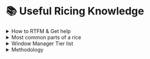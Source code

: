 # 📚 Useful Ricing Knowledge

<details><summary>How to RTFM & Get help</summary>

==TLDR: Read documentation before asking questions and if you don't find / can't think of an answer, put effort into asking questions and ask questions in places where they are most likely to answered.==

Read manuals whenever you can, those can be easily accessed for any installed software by doing `man <NAME-OF-SOFTWARE>`, or by searching through a online [repository](https://manpages.debian.org/).
If manpages are too long for you, You can also try using [tldr-pages](https://github.com/tldr-pages/tldr) to get the very basics of an application with some examples

Applications will list all their options there along with addition options specific to the application. Many apps also have GitHub wikis or documentation in the README for their app, kindly refer to those too.

If you're decent at googling - you can find most things you need to relatively easily with maybe a little help. If your question is a something like `can X do Y`, that is a question that should be solved by google and the application's documentation.

Dig deep into the dotfiles of other rices, if you have no idea how they did a thing. Most people are willing to explain how / why they did something in such a way, Which is a great way to learn and understand things.

#### Do not expect a guide / tutorial
I put this here because I see questions like "How do I rice?" or "Is there a tutorial for it?" way more often than I'd like.

Barely any linux software is documented in such a through manner to have documentation like that.
Most of the software isn't trying to hold your hand. Most of it is to fill a need for the developer himself and which he has kindly shared with the community.
Whether you like it or not to rice effectively, you will need to learn the ins and outs of any apps you use and generally you'll need some programming knowledge too. Just being good at programming isn't all you need, You need to have a good eye and have some knowledge of user interface design or just know *what looks good*.
There is a good reason there are not that many good rices, it's a difficult thing to do.

If you can't do that, maybe ricing isn't for you. No harm just using a desktop environment.

#### Getting help
==Found a nice article on the topic, read it:  http://www.catb.org/esr/faqs/smart-questions.html .==

Ask for help in a community related to that one piece of software you want help for. Usually there is at least a GitHub discussion, an IRC chat room or a Matrix space / discord server for most things.
Make good use of them, you'll meet developers of the software and actual users of the software there. Instead of asking in something like the UP server which is only mildly related to that software.

Be nice, and diplomatic,
All of the people helping you are volunteering and spending their time and effort to help you solve your problem. Even if their solution isn't exactly what you wanted, it could still point out the right way to a solution.
Explore properly and don't criticize anyone for giving an answer that did not solve your problem.

See the following: [Don't ask to ask.](https://dontasktoask.com/) & [The X / Y Problem](https://xyproblem.info/)

Stick to the correct channels and follow rules.
If you spam your question in multiple channels, that simply draws ire from the members of the community and doesn't increase the chances of your question being solved.
Do not think you are being ignored if your question isn't answered in a reasonable amount of time (usually a day or 2, other people have lives too, you know).
It's either that no one knows the solution to your problem or no one cares enough to answer it (in which case, write your question out with more effort, and try to see if it has been solved in the documentation or elsewhere already).
Write out your question in overwhelming detail - mention everything you have already tried and what you have found related to your problem.
Upload your configuration files somewhere (like [0x0.st](https://0x0.st) or [paste.rs](https://paste.rs)) and link them in your question, share screenshots of what your problem is.
Try explaining it in simple language.

</details>

<details><summary>Most common parts of a rice</summary>

<img class="pxl-art" alt="illustration" src="embed/ricing-guide.webp" />

</details>

<details><summary>Window Manager Tier list</summary>
This is very biased, of course :)
and based on my opinion.
**I HIGHLY RECOMMEND YOU TRY EACH OF THEM AND DECIDE FOR YOURSELF**
Generally, the higher it is up on the list, the more complicated and powerful it is.

|                                               | 
|-----------------------------------------------| 
| Best    Awesome                               | 
| Better  XMonad  FVWM    Qtile                 | 
| Cool    HLWM    Kiwmi   Wayfire               | 
| Simple  i3      Openbox Bspwm   River         | 
| Unremarkable    leftwm  dwm     2bwm    berry | 

If you're new to ricing in general, I'd highly recommend i3 since it's very commonly used, has good documentation, and is a relatively good example of a tiling window manager.
* Use i3-gaps if you're planning to use i3, Sway is pretty much i3-gaps for wayland so you can try that too.
* Sway has not been added because it is basically i3 for wayland and if it were added, it would occupy the same rank.

If you don't want to learn how tiling window managers work (I highly recommend you do), Openbox might be a good choice as it's better than i3 for floating.
You can try iceWM too, which is more fully featured out of the box.
* Awesome might be the best window manager for floating too, overall

If you are just looking for outright power at no expense spared, you're looking at either awesome, xmonad or qtile.
XMonad is very good at moving windows around but it's configured in Haskell, which can be relatively difficult to learn and it has no widget system.
Awesome is good at that too but maybe not to the same extent, but it has an excellent widget system, it's configured in Lua which is relatively easy to learn.
Qtile is similar to awesome, but it uses python and I hear has some serious performance issues, but it has a wayland backend so that might be of note.

[Full List & More details](https://wiki.archlinux.org/title/Window_manager#List_of_window_managers)
[Comparison](https://wiki.archlinux.org/title/Comparison_of_tiling_window_managers)
</details>

<details><summary>Methodology</summary>
This "guide" as I call it, isnt that much of a guide but more of a reference, Because *in my opinion* ricing is a very personal thing and such is very hard to teach,
and since its so flexible trying to document every step on your journey that way would be too much work, so I have just collected useful tidbits of knowledge I found
and tried to make it easier to document applications even I found difficult to theme. I have no attempt to hold anyone's hand through ricing through since if I do that
It will become a how-to-make-a-rice-nes-likes guide; And I have a hard time putting such vague ideas about design and color into words, I am not a designer or artist after all.

Along with that, I never meant for this guide to teach you design, That is something best left to professionals

There is however a method to the madness, as you continue you pick up habits and orders in which to do things. Mine (personally) is to just jump right in and worry about the rest later
so I dont really have much to say here but, as an example to follow:

<blockquote>
This is the "framework" I usually follow:
1) Design/Plan how I want my desktop to look like.
2) Search which kind of enviroment I want (wm/de)
  2.1) If DE I go gnome and don't change anything.
  2.2) If WM I do a little bit of research and balance the pros and cons of each wm have to offer to me.
3) Make colorscheme. (iterate it)
4) Tweak WM and search for 3th party tools (bar/terminal/editor)
5) Repeat steps 3 and 4 until I like the result.
My personal preference nowadays is fvwm because is flexible enough for the things I need... the important part imho is iterating it slowly and having fun 
--- Caelie
</blockquote>

</summary>
